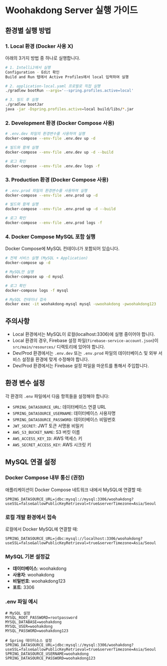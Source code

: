 # Woohakdong Server 실행 가이드

## 환경별 실행 방법

### 1. Local 환경 (Docker 사용 X)
아래의 3가지 방법 중 하나로 실행합니다.
```bash
# 1. IntelliJ에서 실행
Configuration - Edit 확인
Build and Run 탭에서 Active Profiles에서 local 입력하여 실행

# 2. application-local.yaml 프로필로 직접 실행
./gradlew bootRun --args='--spring.profiles.active=local'

# 3. 빌드 후 실행
./gradlew bootJar
java -jar -Dspring.profiles.active=local build/libs/*.jar
```

### 2. Development 환경 (Docker Compose 사용)

```bash
# .env.dev 파일의 환경변수를 사용하여 실행
docker-compose --env-file .env.dev up -d

# 빌드와 함께 실행
docker-compose --env-file .env.dev up -d --build

# 로그 확인
docker-compose --env-file .env.dev logs -f
```

### 3. Production 환경 (Docker Compose 사용)

```bash
# .env.prod 파일의 환경변수를 사용하여 실행
docker-compose --env-file .env.prod up -d

# 빌드와 함께 실행
docker-compose --env-file .env.prod up -d --build

# 로그 확인
docker-compose --env-file .env.prod logs -f
```

### 4. Docker Compose MySQL 포함 실행

Docker Compose에 MySQL 컨테이너가 포함되어 있습니다.

```bash
# 전체 서비스 실행 (MySQL + Application)
docker-compose up -d

# MySQL만 실행
docker-compose up -d mysql

# 로그 확인
docker-compose logs -f mysql

# MySQL 컨테이너 접속
docker exec -it woohakdong-mysql mysql -uwoohakdong -pwoohakdong123
```

## 주의사항

- Local 환경에서는 MySQL이 로컬(localhost:3306)에 실행 중이어야 합니다.
- Local 환경의 경우, Firebase 설정 파일(`firebase-service-account.json`)이 `src/main/resources/` 디렉토리에 있어야 합니다.
- Dev/Prod 환경에서는 `.env.dev` 또는 `.env.prod` 파일의 데이터베이스 및 외부 서비스 설정을 환경에 맞게 수정해야 합니다.
- Dev/Prod 환경에서는 Firebase 설정 파일을 마운트를 통해서 주입합니다.

## 환경 변수 설정

각 환경의 `.env` 파일에서 다음 항목들을 설정해야 합니다:

- `SPRING_DATASOURCE_URL`: 데이터베이스 연결 URL
- `SPRING_DATASOURCE_USERNAME`: 데이터베이스 사용자명
- `SPRING_DATASOURCE_PASSWORD`: 데이터베이스 비밀번호
- `JWT_SECRET`: JWT 토큰 서명용 비밀키
- `AWS_S3_BUCKET_NAME`: S3 버킷 이름
- `AWS_ACCESS_KEY_ID`: AWS 액세스 키
- `AWS_SECRET_ACCESS_KEY`: AWS 시크릿 키

## MySQL 연결 설정

### Docker Compose 내부 통신 (권장)
애플리케이션이 Docker Compose 네트워크 내에서 MySQL에 연결할 때:
```
SPRING_DATASOURCE_URL=jdbc:mysql://mysql:3306/woohakdong?useSSL=false&allowPublicKeyRetrieval=true&serverTimezone=Asia/Seoul
```

### 로컬 개발 환경에서 접속
로컬에서 Docker MySQL에 연결할 때:
```
SPRING_DATASOURCE_URL=jdbc:mysql://localhost:3306/woohakdong?useSSL=false&allowPublicKeyRetrieval=true&serverTimezone=Asia/Seoul
```

### MySQL 기본 설정값
- **데이터베이스**: woohakdong
- **사용자**: woohakdong
- **비밀번호**: woohakdong123
- **포트**: 3306

### .env 파일 예시
```env
# MySQL 설정
MYSQL_ROOT_PASSWORD=rootpassword
MYSQL_DATABASE=woohakdong
MYSQL_USER=woohakdong
MYSQL_PASSWORD=woohakdong123

# Spring 데이터소스 설정
SPRING_DATASOURCE_URL=jdbc:mysql://mysql:3306/woohakdong?useSSL=false&allowPublicKeyRetrieval=true&serverTimezone=Asia/Seoul
SPRING_DATASOURCE_USERNAME=woohakdong
SPRING_DATASOURCE_PASSWORD=woohakdong123
```